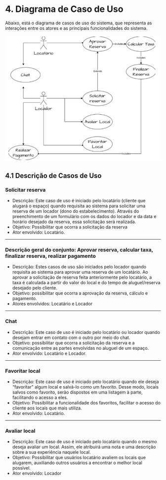 # 4. Diagrama de Caso de Uso

Abaixo, está o diagrama de casos de uso do sistema, que representa as interações entre os atores e as principais funcionalidades do sistema.

![Diagrama de Casos de Uso](diagramaCasosDeUso.png)

## 4.1 Descrição de Casos de Uso

### Solicitar reserva

- Descrição: Este caso de uso é iniciado pelo locatário (cliente que alugará o espaço) quando requisita ao sistema para solicitar uma reserva de um locador (dono do estabelecimento). Através do preenchimento de um formulário com os dados do locador e da data e horário desejado da reserva, essa solicitação será realizada.
- Objetivo: Possibilitar que ocorra a solicitação da reserva
- Ator envolvido: Locatário.

---

### Descrição geral do conjunto: Aprovar reserva, calcular taxa, finalizar reserva, realizar pagamento

- Descrição: Estes casos de uso são iniciados pelo locador quando requisita ao sistema para aprovar uma reserva de um locatário. Ao aprovar a solicitação de reserva feita anteriormente pelo locatário, a taxa é calculada a partir do valor do local e do tempo de aluguel/reserva desejado pelo cliente.
- Objetivo: possibilitar que ocorra a aprovação da reserva, cálculo e pagamento.
- Atores envolvidos: Locatário e Locador

---

### Chat

- Descrição: Este caso de uso é iniciado pelo locatário ou locador quando desejam entrar em contato com o outro por meio do chat.
- Objetivo: possibilitar que ocorra a solicitação da reserva e a comunicação entre as partes envolvidas no aluguel de um espaço.
- Ator envolvido: Locatário e Locador.

---

### Favoritar local

- Descrição: Este caso de uso é iniciado pelo locatário quando ele deseja “favoritar” algum local e salvá-lo como um favorito. Desse modo, locais salvos como favorito, serão dispostos em uma listagem à parte, facilitando o acesso a eles.
- Objetivo: Possibilitar a funcionalidade dos favoritos, facilitar o acesso do cliente aos locais que mais utiliza.
- Ator envolvido: Locatário.

---

### Avaliar local

- Descrição: Este caso de uso é iniciado pelo locatário quando o mesmo deseja avaliar um local. Assim, ele atribuirá uma nota e uma descrição sobre a sua experiência naquele local.
- Objetivo: Possibilitar que usuários locatário avaliem os locais que alugarem, auxiliando outros usuários a encontrar o melhor local possível.
- Ator envolvido: Locador
